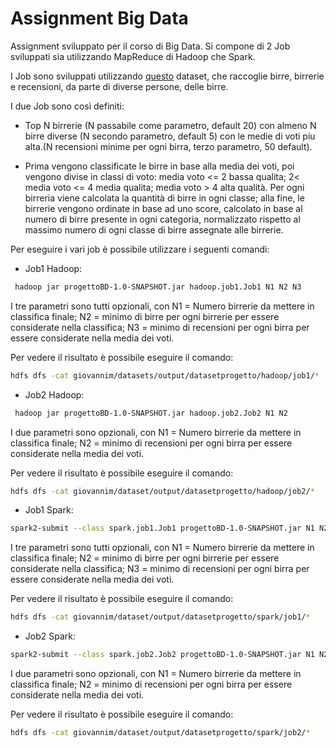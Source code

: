 # Assignment Big Data

Assignment sviluppato per il corso di Big Data. Si compone
di 2 Job sviluppati sia utilizzando MapReduce di Hadoop
che Spark.

I Job sono sviluppati utilizzando [questo](https://www.kaggle.com/ehallmar/beers-breweries-and-beer-reviews?select=reviews.csv)
dataset, che raccoglie birre, birrerie e recensioni, da parte di diverse persone, delle birre.

I due Job sono così definiti: 

* Top N birrerie (N passabile come parametro, default 20) con almeno N birre diverse (N secondo parametro, default 5)
  con le medie di voti piu alta.(N recensioni minime per ogni birra, terzo parametro, 50 default).
  
* Prima vengono classificate le birre in base alla media dei voti, poi vengono divise in classi
  di voto: media voto &lt;= 2 bassa qualita; 
  2&lt; media voto &lt;= 4 media qualita; media voto &gt; 4 alta qualità.
  Per ogni birreria viene calcolata la quantità di birre in ogni classe; alla fine, le birrerie
  vengono ordinate in base ad uno score, calcolato in base al numero di birre presente in ogni categoria, normalizzato 
  rispetto al massimo numero di ogni classe di birre assegnate alle birrerie.
  
Per eseguire i vari job è possibile utilizzare i seguenti comandi:

* Job1 Hadoop:
```bash
 hadoop jar progettoBD-1.0-SNAPSHOT.jar hadoop.job1.Job1 N1 N2 N3
```
I tre parametri sono tutti opzionali, con N1 = Numero birrerie da mettere in classifica finale;
N2 = minimo di birre per ogni birrerie per essere considerate nella classifica; N3 = minimo di recensioni per ogni birra
per essere considerate nella media dei voti.

Per vedere il risultato è possibile eseguire il comando: 
```bash
hdfs dfs -cat giovannim/datasets/output/datasetprogetto/hadoop/job1/*
```
* Job2 Hadoop:
```bash
 hadoop jar progettoBD-1.0-SNAPSHOT.jar hadoop.job2.Job2 N1 N2
```
I due parametri sono opzionali, con N1 = Numero birrerie da mettere in classifica finale;
N2 = minimo di recensioni per ogni birra per essere considerate nella media dei voti.

Per vedere il risultato è possibile eseguire il comando:

```bash
hdfs dfs -cat giovannim/dataset/output/datasetprogetto/hadoop/job2/*
```

* Job1 Spark:
```bash
spark2-submit --class spark.job1.Job1 progettoBD-1.0-SNAPSHOT.jar N1 N2 N3
```
I tre parametri sono tutti opzionali, con N1 = Numero birrerie da mettere in classifica finale;
N2 = minimo di birre per ogni birrerie per essere considerate nella classifica; N3 = minimo di recensioni per ogni birra
per essere considerate nella media dei voti.

Per vedere il risultato è possibile eseguire il comando:
```bash
hdfs dfs -cat giovannim/dataset/output/datasetprogetto/spark/job1/*
```
* Job2 Spark:
```bash
spark2-submit --class spark.job2.Job2 progettoBD-1.0-SNAPSHOT.jar N1 N2
```
I due parametri sono opzionali, con N1 = Numero birrerie da mettere in classifica finale;
N2 = minimo di recensioni per ogni birra per essere considerate nella media dei voti.

Per vedere il risultato è possibile eseguire il comando:
```bash
hdfs dfs -cat giovannim/dataset/output/datasetprogetto/spark/job2/*
```